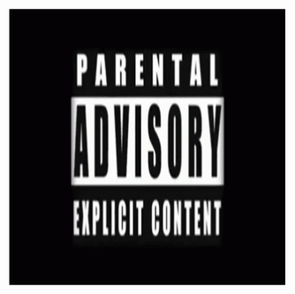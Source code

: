 <img src="https://github.com/fransiscusrolandamalau/fransiscusrolandamalau/blob/main/tenor.gif" width="500" height="500" />
